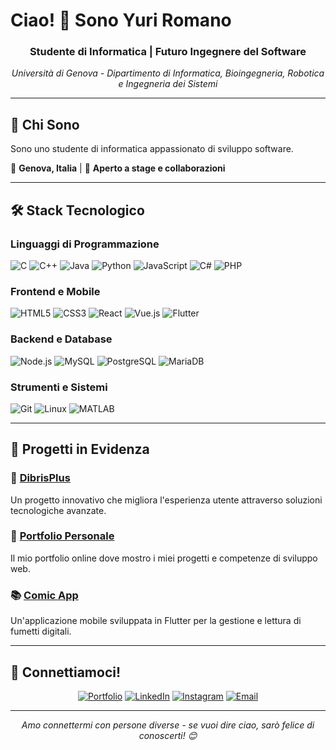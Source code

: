 # Ciao! 👋 Sono Yuri Romano

<div align="center">
  <h3>Studente di Informatica | Futuro Ingegnere del Software</h3>
  <p><em>Università di Genova - Dipartimento di Informatica, Bioingegneria, Robotica e Ingegneria dei Sistemi</em></p>
</div>

---

## 🚀 Chi Sono

Sono uno studente di informatica appassionato di sviluppo software.

📍 **Genova, Italia** | 💼 **Aperto a stage e collaborazioni**

---

## 🛠️ Stack Tecnologico

### Linguaggi di Programmazione
<p>
  <img alt="C" src="https://img.shields.io/badge/C-00599C?style=for-the-badge&logo=c&logoColor=white"/>
  <img alt="C++" src="https://img.shields.io/badge/C%2B%2B-00599C?style=for-the-badge&logo=c%2B%2B&logoColor=white"/>
  <img alt="Java" src="https://img.shields.io/badge/Java-ED8B00?style=for-the-badge&logo=java&logoColor=white"/>
  <img alt="Python" src="https://img.shields.io/badge/Python-3776AB?style=for-the-badge&logo=python&logoColor=white"/>
  <img alt="JavaScript" src="https://img.shields.io/badge/JavaScript-F7DF1E?style=for-the-badge&logo=javascript&logoColor=black"/>
  <img alt="C#" src="https://img.shields.io/badge/C%23-239120?style=for-the-badge&logo=c-sharp&logoColor=white"/>
  <img alt="PHP" src="https://img.shields.io/badge/PHP-777BB4?style=for-the-badge&logo=php&logoColor=white"/>
</p>

### Frontend e Mobile
<p>
  <img alt="HTML5" src="https://img.shields.io/badge/HTML5-E34F26?style=for-the-badge&logo=html5&logoColor=white"/>
  <img alt="CSS3" src="https://img.shields.io/badge/CSS3-1572B6?style=for-the-badge&logo=css3&logoColor=white"/>
  <img alt="React" src="https://img.shields.io/badge/React-20232A?style=for-the-badge&logo=react&logoColor=61DAFB"/>
  <img alt="Vue.js" src="https://img.shields.io/badge/Vue.js-35495E?style=for-the-badge&logo=vue.js&logoColor=4FC08D"/>
  <img alt="Flutter" src="https://img.shields.io/badge/Flutter-02569B?style=for-the-badge&logo=flutter&logoColor=white"/>
</p>

### Backend e Database
<p>
  <img alt="Node.js" src="https://img.shields.io/badge/Node.js-43853D?style=for-the-badge&logo=node.js&logoColor=white"/>
  <img alt="MySQL" src="https://img.shields.io/badge/MySQL-00000F?style=for-the-badge&logo=mysql&logoColor=white"/>
  <img alt="PostgreSQL" src="https://img.shields.io/badge/PostgreSQL-316192?style=for-the-badge&logo=postgresql&logoColor=white"/>
  <img alt="MariaDB" src="https://img.shields.io/badge/MariaDB-003545?style=for-the-badge&logo=mariadb&logoColor=white"/>
</p>

### Strumenti e Sistemi
<p>
  <img alt="Git" src="https://img.shields.io/badge/Git-F05032?style=for-the-badge&logo=git&logoColor=white"/>
  <img alt="Linux" src="https://img.shields.io/badge/Linux-FCC624?style=for-the-badge&logo=linux&logoColor=black"/>
  <img alt="MATLAB" src="https://img.shields.io/badge/MATLAB-0076A8?style=for-the-badge&logo=mathworks&logoColor=white"/>
</p>

---

## 🎯 Progetti in Evidenza

### 🌟 [DibrisPlus](https://github.com/yuriromano02/dibrisplus)
Un progetto innovativo che migliora l'esperienza utente attraverso soluzioni tecnologiche avanzate.

### 🎨 [Portfolio Personale](https://yuriromano02.github.io/)
Il mio portfolio online dove mostro i miei progetti e competenze di sviluppo web.

### 📚 [Comic App](https://github.com/YuriRomano02/comicapp)
Un'applicazione mobile sviluppata in Flutter per la gestione e lettura di fumetti digitali.

---

## 🤝 Connettiamoci!

<div align="center">
  
  [![Portfolio](https://img.shields.io/badge/Portfolio-FF5722?style=for-the-badge&logo=todoist&logoColor=white)](https://yuriromano02.github.io/)
  [![LinkedIn](https://img.shields.io/badge/LinkedIn-0077B5?style=for-the-badge&logo=linkedin&logoColor=white)](https://www.linkedin.com/in/yuri-romano-a2587a28b/)
  [![Instagram](https://img.shields.io/badge/Instagram-E4405F?style=for-the-badge&logo=instagram&logoColor=white)](https://instagram.com/yuri.rmn)
  [![Email](https://img.shields.io/badge/Email-D14836?style=for-the-badge&logo=gmail&logoColor=white)](mailto:romanoyuri113@gmail.com)

</div>

---

<div align="center">
  <em>Amo connettermi con persone diverse - se vuoi dire ciao, sarò felice di conoscerti! 😊</em>
</div>
